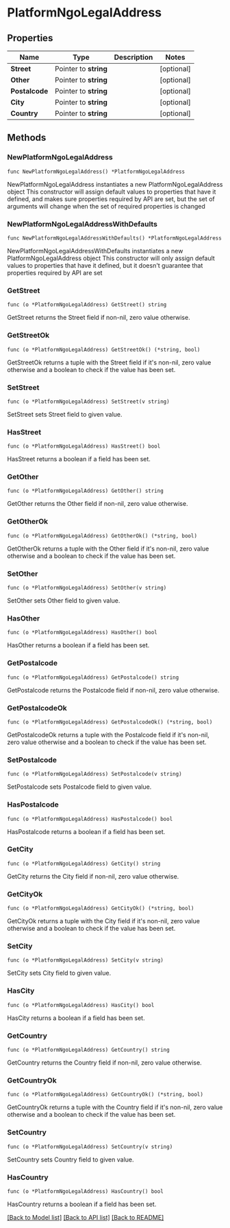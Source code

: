 # PlatformNgoLegalAddress

## Properties

Name | Type | Description | Notes
------------ | ------------- | ------------- | -------------
**Street** | Pointer to **string** |  | [optional] 
**Other** | Pointer to **string** |  | [optional] 
**Postalcode** | Pointer to **string** |  | [optional] 
**City** | Pointer to **string** |  | [optional] 
**Country** | Pointer to **string** |  | [optional] 

## Methods

### NewPlatformNgoLegalAddress

`func NewPlatformNgoLegalAddress() *PlatformNgoLegalAddress`

NewPlatformNgoLegalAddress instantiates a new PlatformNgoLegalAddress object
This constructor will assign default values to properties that have it defined,
and makes sure properties required by API are set, but the set of arguments
will change when the set of required properties is changed

### NewPlatformNgoLegalAddressWithDefaults

`func NewPlatformNgoLegalAddressWithDefaults() *PlatformNgoLegalAddress`

NewPlatformNgoLegalAddressWithDefaults instantiates a new PlatformNgoLegalAddress object
This constructor will only assign default values to properties that have it defined,
but it doesn't guarantee that properties required by API are set

### GetStreet

`func (o *PlatformNgoLegalAddress) GetStreet() string`

GetStreet returns the Street field if non-nil, zero value otherwise.

### GetStreetOk

`func (o *PlatformNgoLegalAddress) GetStreetOk() (*string, bool)`

GetStreetOk returns a tuple with the Street field if it's non-nil, zero value otherwise
and a boolean to check if the value has been set.

### SetStreet

`func (o *PlatformNgoLegalAddress) SetStreet(v string)`

SetStreet sets Street field to given value.

### HasStreet

`func (o *PlatformNgoLegalAddress) HasStreet() bool`

HasStreet returns a boolean if a field has been set.

### GetOther

`func (o *PlatformNgoLegalAddress) GetOther() string`

GetOther returns the Other field if non-nil, zero value otherwise.

### GetOtherOk

`func (o *PlatformNgoLegalAddress) GetOtherOk() (*string, bool)`

GetOtherOk returns a tuple with the Other field if it's non-nil, zero value otherwise
and a boolean to check if the value has been set.

### SetOther

`func (o *PlatformNgoLegalAddress) SetOther(v string)`

SetOther sets Other field to given value.

### HasOther

`func (o *PlatformNgoLegalAddress) HasOther() bool`

HasOther returns a boolean if a field has been set.

### GetPostalcode

`func (o *PlatformNgoLegalAddress) GetPostalcode() string`

GetPostalcode returns the Postalcode field if non-nil, zero value otherwise.

### GetPostalcodeOk

`func (o *PlatformNgoLegalAddress) GetPostalcodeOk() (*string, bool)`

GetPostalcodeOk returns a tuple with the Postalcode field if it's non-nil, zero value otherwise
and a boolean to check if the value has been set.

### SetPostalcode

`func (o *PlatformNgoLegalAddress) SetPostalcode(v string)`

SetPostalcode sets Postalcode field to given value.

### HasPostalcode

`func (o *PlatformNgoLegalAddress) HasPostalcode() bool`

HasPostalcode returns a boolean if a field has been set.

### GetCity

`func (o *PlatformNgoLegalAddress) GetCity() string`

GetCity returns the City field if non-nil, zero value otherwise.

### GetCityOk

`func (o *PlatformNgoLegalAddress) GetCityOk() (*string, bool)`

GetCityOk returns a tuple with the City field if it's non-nil, zero value otherwise
and a boolean to check if the value has been set.

### SetCity

`func (o *PlatformNgoLegalAddress) SetCity(v string)`

SetCity sets City field to given value.

### HasCity

`func (o *PlatformNgoLegalAddress) HasCity() bool`

HasCity returns a boolean if a field has been set.

### GetCountry

`func (o *PlatformNgoLegalAddress) GetCountry() string`

GetCountry returns the Country field if non-nil, zero value otherwise.

### GetCountryOk

`func (o *PlatformNgoLegalAddress) GetCountryOk() (*string, bool)`

GetCountryOk returns a tuple with the Country field if it's non-nil, zero value otherwise
and a boolean to check if the value has been set.

### SetCountry

`func (o *PlatformNgoLegalAddress) SetCountry(v string)`

SetCountry sets Country field to given value.

### HasCountry

`func (o *PlatformNgoLegalAddress) HasCountry() bool`

HasCountry returns a boolean if a field has been set.


[[Back to Model list]](../README.md#documentation-for-models) [[Back to API list]](../README.md#documentation-for-api-endpoints) [[Back to README]](../README.md)


